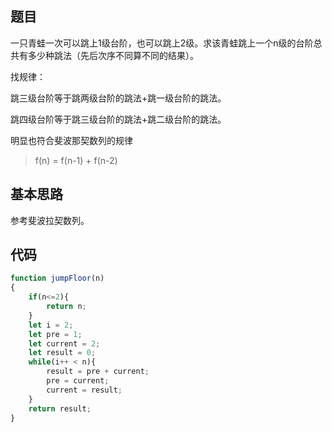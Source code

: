 
## 题目

一只青蛙一次可以跳上1级台阶，也可以跳上2级。求该青蛙跳上一个n级的台阶总共有多少种跳法（先后次序不同算不同的结果）。


找规律：

跳三级台阶等于跳两级台阶的跳法+跳一级台阶的跳法。

跳四级台阶等于跳三级台阶的跳法+跳二级台阶的跳法。

明显也符合斐波那契数列的规律


> f(n) = f(n-1) +  f(n-2) 

## 基本思路

参考斐波拉契数列。

## 代码

```js
function jumpFloor(n)
{
    if(n<=2){
        return n;
    }
    let i = 2;
    let pre = 1;
    let current = 2;
    let result = 0;
    while(i++ < n){
        result = pre + current;
        pre = current;
        current = result;
    }
    return result;
}
```
